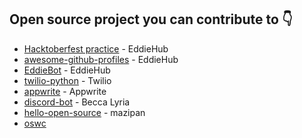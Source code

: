 ## Open source project you can contribute to 👇

- [Hacktoberfest practice](https://github.com/EddieHubCommunity/hacktoberfest-practice) - EddieHub
- [awesome-github-profiles](https://github.com/EddieHubCommunity/awesome-github-profiles) - EddieHub
- [EddieBot](https://github.com/EddieHubCommunity/EddieBot) - EddieHub
- [twilio-python](https://github.com/twilio/twilio-python) - Twilio
- [appwrite](https://github.com/appwrite/appwrite) - Appwrite
- [discord-bot](https://github.com/BeccaLyria/discord-bot) - Becca Lyria
- [hello-open-source](https://github.com/mazipan/hello-open-source) - mazipan
- [oswc](https://www.oswc.is/search-projects)